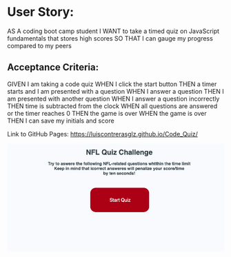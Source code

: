# User Story:

AS A coding boot camp student
I WANT to take a timed quiz on JavaScript fundamentals that stores high scores
SO THAT I can gauge my progress compared to my peers

## Acceptance Criteria:

GIVEN I am taking a code quiz
WHEN I click the start button
THEN a timer starts and I am presented with a question
WHEN I answer a question
THEN I am presented with another question
WHEN I answer a question incorrectly
THEN time is subtracted from the clock
WHEN all questions are answered or the timer reaches 0
THEN the game is over
WHEN the game is over
THEN I can save my initials and score

Link to GitHub Pages: https://luiscontrerasglz.github.io/Code_Quiz/

![Screenshot Index](./img.png)

